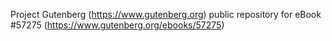 Project Gutenberg (https://www.gutenberg.org) public repository for
eBook #57275 (https://www.gutenberg.org/ebooks/57275)
